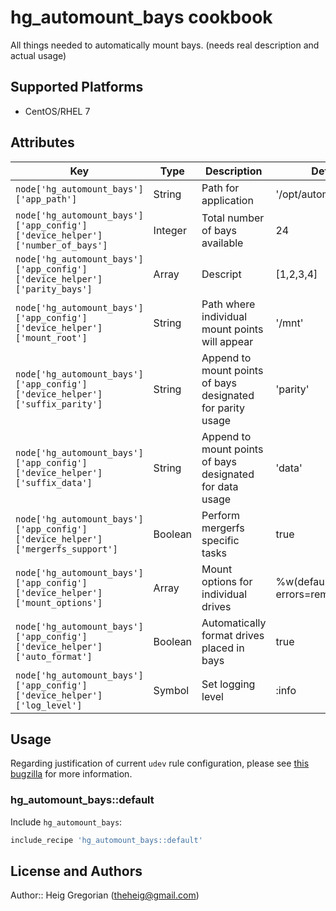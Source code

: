 # hg_automount_bays cookbook

All things needed to automatically mount bays. (needs real description and actual usage)

## Supported Platforms

* CentOS/RHEL 7

## Attributes

| Key | Type | Description | Default |
| --- | ---- | ----------- | ------- |
|`node['hg_automount_bays']['app_path']`|String|Path for application|'/opt/automount_bays'|
|`node['hg_automount_bays']['app_config']['device_helper']['number_of_bays']`|Integer|Total number of bays available|24|
|`node['hg_automount_bays']['app_config']['device_helper']['parity_bays']`|Array|Descript|[1,2,3,4]|
|`node['hg_automount_bays']['app_config']['device_helper']['mount_root']`|String|Path where individual mount points will appear|'/mnt'|
|`node['hg_automount_bays']['app_config']['device_helper']['suffix_parity']`|String|Append to mount points of bays designated for parity usage|'parity'|
|`node['hg_automount_bays']['app_config']['device_helper']['suffix_data']`|String|Append to mount points of bays designated for data usage|'data'|
|`node['hg_automount_bays']['app_config']['device_helper']['mergerfs_support']`|Boolean|Perform mergerfs specific tasks|true|
|`node['hg_automount_bays']['app_config']['device_helper']['mount_options']`|Array|Mount options for individual drives|%w(defaults nofail errors=remount-ro)|
|`node['hg_automount_bays']['app_config']['device_helper']['auto_format']`|Boolean|Automatically format drives placed in bays|true|
|`node['hg_automount_bays']['app_config']['device_helper']['log_level']`|Symbol|Set logging level|:info|

## Usage

Regarding justification of current `udev` rule configuration, please see [this bugzilla](https://bugzilla.redhat.com/show_bug.cgi?id=871074) for more information.

### hg_automount_bays::default

Include `hg_automount_bays`:

```ruby
include_recipe 'hg_automount_bays::default'
```

## License and Authors

Author:: Heig Gregorian (theheig@gmail.com)

